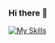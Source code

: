 ### Hi there 👋

[![My Skills](https://skillicons.dev/icons?i=java,discord,git,php,html,css,mysql)](https://skillicons.dev)
